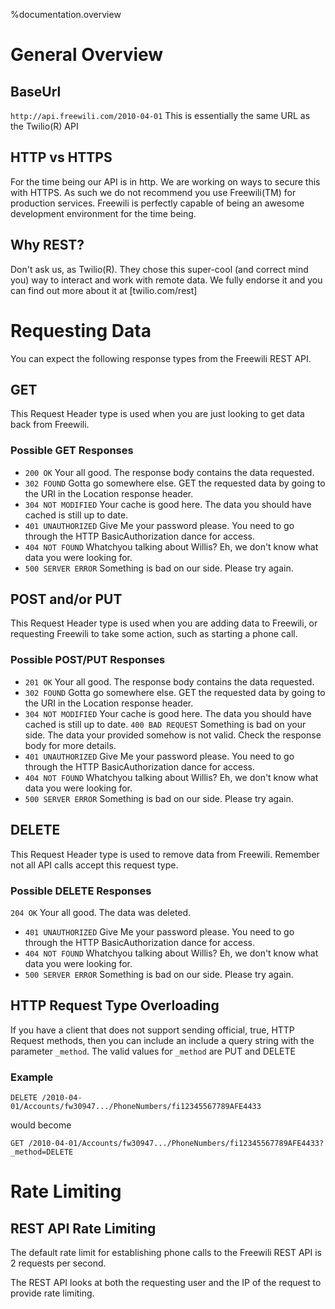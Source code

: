 %documentation.overview

General Overview
================

BaseUrl
-------
`http://api.freewili.com/2010-04-01` This is essentially the same URL as the Twilio(R) API 

HTTP vs HTTPS
-------------
For the time being our API is in http. We are working on ways to secure this
with HTTPS. As such we do not recommend you use Freewili(TM) for production
services. Freewili is perfectly capable of being an awesome development
environment for the time being.

Why REST?
---------
Don't ask us, as Twilio(R). They chose this super-cool (and correct mind you)
way to interact and work with remote data. We fully endorse it and you can find
out more about it at [twilio.com/rest]


Requesting Data
===============

You can expect the following response types from the Freewili REST API.

GET
-------------
This Request Header type is used when you are just looking to get data back from
Freewili.


### Possible GET Responses ###

* `200 OK` Your all good. The response body contains the data requested.
* `302 FOUND` Gotta go somewhere else. GET the requested data by going to the
URI in the Location response header.
* `304 NOT MODIFIED` Your cache is good here. The data you should have cached is
still up to date.
* `401 UNAUTHORIZED` Give Me your password please. You need to go through the
HTTP BasicAuthorization dance for access.
* `404 NOT FOUND` Whatchyou talking about Willis? Eh, we don't know what data
you were looking for.
* `500 SERVER ERROR` Something is bad on our side. Please try again.

POST and/or PUT
---------------
This Request Header type is used when you are adding data to Freewili, or 
requesting Freewili to take some action, such as starting a phone call.


### Possible POST/PUT Responses ###

* `201 OK` Your all good. The response body contains the data requested.
* `302 FOUND` Gotta go somewhere else. GET the requested data by going to the
URI in the Location response header.
* `304 NOT MODIFIED` Your cache is good here. The data you should have cached is
still up to date.
`400 BAD REQUEST` Something is bad on your side. The data your provided somehow 
is not valid. Check the response body for more details.
* `401 UNAUTHORIZED` Give Me your password please. You need to go through the
HTTP BasicAuthorization dance for access.
* `404 NOT FOUND` Whatchyou talking about Willis? Eh, we don't know what data
you were looking for.
* `500 SERVER ERROR` Something is bad on our side. Please try again.

DELETE
-----------------
This Request Header type is used to remove data from Freewili. Remember not all
API calls accept this request type.


### Possible DELETE Responses ###

`204 OK` Your all good. The data was deleted.
* `401 UNAUTHORIZED` Give Me your password please. You need to go through the
HTTP BasicAuthorization dance for access.
* `404 NOT FOUND` Whatchyou talking about Willis? Eh, we don't know what data
you were looking for.
* `500 SERVER ERROR` Something is bad on our side. Please try again.

HTTP Request Type Overloading
-----------------------------
If you have a client that does not support sending official, true, HTTP Request
methods, then you can include an include a query string with the parameter
`_method`. The valid values for `_method` are PUT and DELETE

### Example ###
~~~
DELETE /2010-04-01/Accounts/fw30947.../PhoneNumbers/fi12345567789AFE4433
~~~

would become

~~~
GET /2010-04-01/Accounts/fw30947.../PhoneNumbers/fi12345567789AFE4433?_method=DELETE
~~~

Rate Limiting
=============

REST API Rate Limiting
----------------------
The default rate limit for establishing phone calls to the Freewili REST API is 2 requests per second.

The REST API looks at both the requesting user and the IP of the request to provide rate limiting.